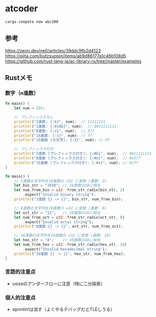 # atcoder

```bash
cargo compete new abc200
```

## 参考

https://zenn.dev/ne0/articles/39ddc9fb2d4123
https://qiita.com/butzsuppin/items/ab9d86177a1c46b108d5
https://github.com/rust-lang-ja/ac-library-rs/tree/master/examples

## Rustメモ

### 数字（n進数）

```rust
fn main() {
    let num = 255;

    // プレフィックスなし
    println!("2進数: {:b}", num);  // 11111111
    println!("2進数: {:010b}", num);  // 0011111111
    println!("8進数: {:o}", num);  // 377
    println!("16進数: {:x}", num); // ff
    println!("16進数 (大文字): {:X}", num); // FF

    // プレフィックス付き
    println!("2進数 (プレフィックス付き): {:#b}", num);  // 0b11111111
    println!("8進数 (プレフィックス付き): {:#o}", num);  // 0o377
    println!("16進数 (プレフィックス付き): {:#x}", num); // 0xff
}
```

```rust
fn main() {
    // 2進数の文字列を10進数の u32 に変換 (基数: 2)
    let bin_str = "1010"; // 10進数の10に相当
    let num_from_bin = u32::from_str_radix(bin_str, 2)
        .expect("Invalid binary string");
    println!("2進数 {} -> {}", bin_str, num_from_bin);

    // 8進数の文字列を10進数の u32 に変換 (基数: 8)
    let oct_str = "12";   // 10進数の10に相当
    let num_from_oct = u32::from_str_radix(oct_str, 8)
        .expect("Invalid octal string");
    println!("8進数 {} -> {}", oct_str, num_from_oct);

    // 16進数の文字列を10進数の u32 に変換 (基数: 16)
    let hex_str = "A";    // 10進数の10に相当
    let num_from_hex = u32::from_str_radix(hex_str, 16)
        .expect("Invalid hexadecimal string");
    println!("16進数 {} -> {}", hex_str, num_from_hex);
}
```

### 言語的注意点

- usizeのアンダーフローに注意（特に二分探索）

### 個人的注意点

- eprintln!は消す（よくやるデバッグだとTLEしうる）
